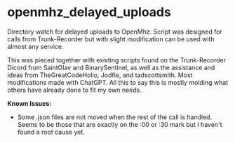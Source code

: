 # openmhz_delayed_uploads
Directory watch for delayed uploads to OpenMhz. Script was designed for calls from Trunk-Recorder but with slight modification can be used with almost any service. 

This was pieced together with existing scripts found on the Trunk-Recorder Dicord from SaintOlav and BinarySentinel, as well as the assistance and ideas from TheGreatCodeHolio, Jodfie, and tadscottsmith. Most modifications made with ChatGPT. All this to say this is mostly molding what others have already done to fit my own needs. 

**Known Issues:**
  - Some .json files are not moved when the rest of the call is handled. Seems to be those that are exactly on the :00 or :30 mark but I haven't found a root cause yet. 
